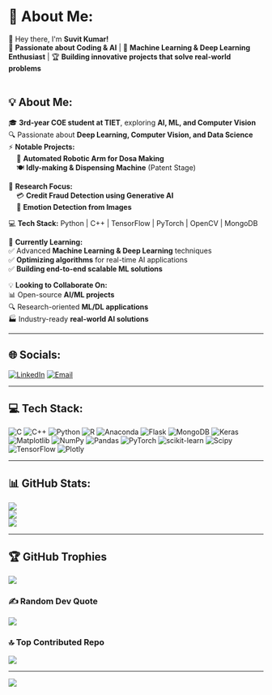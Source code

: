 # 💫 About Me:

👋 Hey there, I'm **Suvit Kumar!**<br>
🚀 **Passionate about Coding & AI** | 🤖 **Machine Learning & Deep Learning Enthusiast** | 🏆 **Building innovative projects that solve real-world problems**<br><br>

## 💡 About Me:
🎓 **3rd-year COE student at TIET**, exploring **AI, ML, and Computer Vision**<br>
🔍 Passionate about **Deep Learning, Computer Vision, and Data Science**<br>
⚡ **Notable Projects:**<br>
&nbsp;&nbsp;&nbsp;&nbsp;🤖 **Automated Robotic Arm for Dosa Making**<br>
&nbsp;&nbsp;&nbsp;&nbsp;🍽️ **Idly-making & Dispensing Machine** (Patent Stage)<br>

🔬 **Research Focus:**<br>
&nbsp;&nbsp;&nbsp;&nbsp;💳 **Credit Fraud Detection using Generative AI**<br>
&nbsp;&nbsp;&nbsp;&nbsp;🧠 **Emotion Detection from Images**<br>

💻 **Tech Stack:** Python | C++ | TensorFlow | PyTorch | OpenCV | MongoDB<br>

🌱 **Currently Learning:**<br>
✅ Advanced **Machine Learning & Deep Learning** techniques<br>
✅ **Optimizing algorithms** for real-time AI applications<br>
✅ **Building end-to-end scalable ML solutions**<br>

💡 **Looking to Collaborate On:**<br>
📊 Open-source **AI/ML projects**<br>
🔍 Research-oriented **ML/DL applications**<br>
🏭 Industry-ready **real-world AI solutions**<br>

---

## 🌐 Socials:
[![LinkedIn](https://img.shields.io/badge/LinkedIn-%230077B5.svg?logo=linkedin&logoColor=white)](https://www.linkedin.com/in/suvitkumar03/) 
[![Email](https://img.shields.io/badge/Email-D14836?logo=gmail&logoColor=white)](mailto:skumar5_be22@thapar.edu) 

---

## 💻 Tech Stack:
![C](https://img.shields.io/badge/c-%2300599C.svg?style=flat-square&logo=c&logoColor=white) 
![C++](https://img.shields.io/badge/c++-%2300599C.svg?style=flat-square&logo=c%2B%2B&logoColor=white) 
![Python](https://img.shields.io/badge/python-3670A0?style=flat-square&logo=python&logoColor=ffdd54) 
![R](https://img.shields.io/badge/r-%23276DC3.svg?style=flat-square&logo=r&logoColor=white) 
![Anaconda](https://img.shields.io/badge/Anaconda-%2344A833.svg?style=flat-square&logo=anaconda&logoColor=white) 
![Flask](https://img.shields.io/badge/flask-%23000.svg?style=flat-square&logo=flask&logoColor=white) 
![MongoDB](https://img.shields.io/badge/MongoDB-%234ea94b.svg?style=flat-square&logo=mongodb&logoColor=white) 
![Keras](https://img.shields.io/badge/Keras-%23D00000.svg?style=flat-square&logo=Keras&logoColor=white) 
![Matplotlib](https://img.shields.io/badge/Matplotlib-%23ffffff.svg?style=flat-square&logo=Matplotlib&logoColor=black) 
![NumPy](https://img.shields.io/badge/numpy-%23013243.svg?style=flat-square&logo=numpy&logoColor=white) 
![Pandas](https://img.shields.io/badge/pandas-%23150458.svg?style=flat-square&logo=pandas&logoColor=white) 
![PyTorch](https://img.shields.io/badge/PyTorch-%23EE4C2C.svg?style=flat-square&logo=PyTorch&logoColor=white) 
![scikit-learn](https://img.shields.io/badge/scikit--learn-%23F7931E.svg?style=flat-square&logo=scikit-learn&logoColor=white) 
![Scipy](https://img.shields.io/badge/SciPy-%230C55A5.svg?style=flat-square&logo=scipy&logoColor=%white) 
![TensorFlow](https://img.shields.io/badge/TensorFlow-%23FF6F00.svg?style=flat-square&logo=TensorFlow&logoColor=white) 
![Plotly](https://img.shields.io/badge/Plotly-%233F4F75.svg?style=flat-square&logo=plotly&logoColor=white)

---

## 📊 GitHub Stats:
![](https://github-readme-stats.vercel.app/api?username=SuvitKumar003&theme=dark&hide_border=false&include_all_commits=false&count_private=false)<br/>
![](https://nirzak-streak-stats.vercel.app/?user=SuvitKumar003&theme=dark&hide_border=false)<br/>
![](https://github-readme-stats.vercel.app/api/top-langs/?username=SuvitKumar003&theme=dark&hide_border=false&include_all_commits=false&count_private=false&layout=compact)

---

## 🏆 GitHub Trophies
![](https://github-profile-trophy.vercel.app/?username=SuvitKumar003&theme=radical&no-frame=false&no-bg=false&margin-w=4)

### ✍️ Random Dev Quote
![](https://quotes-github-readme.vercel.app/api?type=horizontal&theme=radical)

### 🔝 Top Contributed Repo
![](https://github-contributor-stats.vercel.app/api?username=SuvitKumar003&limit=5&theme=dark&combine_all_yearly_contributions=true)

---

[![](https://visitcount.itsvg.in/api?id=SuvitKumar003&icon=0&color=0)](https://visitcount.itsvg.in)

<!-- Proudly created with GPRM ( https://gprm.itsvg.in ) -->

<!---
SuvitKumar003/SuvitKumar003 is a ✨ special ✨ repository because its `README.md` (this file) appears on your GitHub profile.
You can click the Preview link to take a look at your changes.
--->
